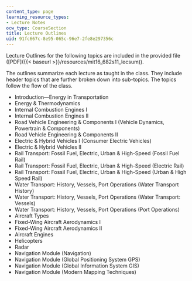 ```yaml
---
content_type: page
learning_resource_types:
- Lecture Notes
ocw_type: CourseSection
title: Lecture Outlines
uid: 91fc667c-8e95-065c-96e7-2fe8e297356c
---
```


Lecture Outlines for the following topics are included in the provided file ([PDF]({{< baseurl >}}/resources/mit16_682s11_lecsum)).

The outlines summarize each lecture as taught in the class. They include header topics that are further broken down into sub-topics. The topics follow the flow of the class.

*   Introduction—Energy in Transportation
*   Energy & Thermodynamics
*   Internal Combustion Engines I
*   Internal Combustion Engines II
*   Road Vehicle Engineering & Components I (Vehicle Dynamics, Powertrain & Components)
*   Road Vehicle Engineering & Components II
*   Electric & Hybrid Vehicles I (Consumer Electric Vehicles)
*   Electric & Hybrid Vehicles II
*   Rail Transport: Fossil Fuel, Electric, Urban & High-Speed (Fossil Fuel Rail)
*   Rail Transport: Fossil Fuel, Electric, Urban & High-Speed (Electric Rail)
*   Rail Transport: Fossil Fuel, Electric, Urban & High-Speed (Urban & High Speed Rail)
*   Water Transport: History, Vessels, Port Operations (Water Transport History)
*   Water Transport: History, Vessels, Port Operations (Water Transport: Vessels)
*   Water Transport: History, Vessels, Port Operations (Port Operations)
*   Aircraft Types
*   Fixed-Wing Aircraft Aerodynamics I
*   Fixed-Wing Aircraft Aerodynamics II
*   Aircraft Engines
*   Helicopters
*   Radar
*   Navigation Module (Navigation)
*   Navigation Module (Global Positioning System GPS)
*   Navigation Module (Global Information System GIS)
*   Navigation Module (Modern Mapping Techniques)